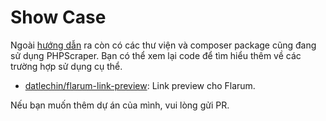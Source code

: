 # Show Case

Ngoài [hướng dẫn](/vi/support/tutorials.html) ra còn có các thư viện và composer package cũng đang sử dụng PHPScraper. Bạn có thể xem lại code để tìm hiểu thêm về các trường hợp sử dụng cụ thể.

- [datlechin/flarum-link-preview](https://github.com/datlechin/flarum-link-preview): Link preview cho Flarum.

Nếu bạn muốn thêm dự án của mình, vui lòng gửi PR.
